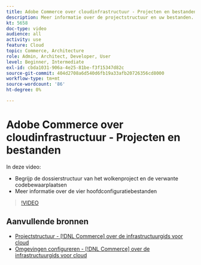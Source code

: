 ```yaml
---
title: Adobe Commerce over cloudinfrastructuur - Projecten en bestanden
description: Meer informatie over de projectstructuur en uw bestanden. Begrijp de bestandsstructuur van het Cloud-project en alle benodigde opslagruimten.
kt: 5658
doc-type: video
audience: all
activity: use
feature: Cloud
topic: Commerce, Architecture
role: Admin, Architect, Developer, User
level: Beginner, Intermediate
exl-id: cbda1031-906a-4e25-81be-f3f15347d82c
source-git-commit: 404d2708a6d540d6fb19a33afb20726356cd8000
workflow-type: tm+mt
source-wordcount: '86'
ht-degree: 0%

---
```


# Adobe Commerce over cloudinfrastructuur - Projecten en bestanden

In deze video:

- Begrijp de dossierstructuur van het wolkenproject en de verwante codebewaarplaatsen
- Meer informatie over de vier hoofdconfiguratiebestanden

>[!VIDEO](https://video.tv.adobe.com/v/35694?quality=12&learn=on)

## Aanvullende bronnen

- [Projectstructuur - [!DNL Commerce] over de infrastructuurgids voor cloud](https://experienceleague.adobe.com/docs/commerce-cloud-service/user-guide/project/file-structure.html)
- [Omgevingen configureren - [!DNL Commerce] over de infrastructuurgids voor cloud](https://experienceleague.adobe.com/docs/commerce-cloud-service/user-guide/configure/overview.html)
